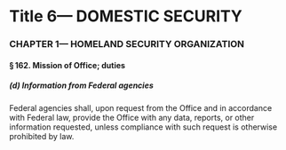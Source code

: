 
# Title 6— DOMESTIC SECURITY
### CHAPTER 1— HOMELAND SECURITY ORGANIZATION
#### § 162. Mission of Office; duties
##### (d) Information from Federal agencies

Federal agencies shall, upon request from the Office and in accordance with Federal law, provide the Office with any data, reports, or other information requested, unless compliance with such request is otherwise prohibited by law.
